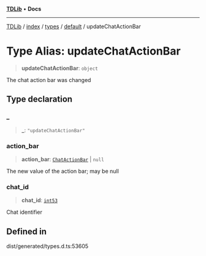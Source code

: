 [**TDLib**](../../../../../../README.md) • **Docs**

***

[TDLib](../../../../../../modules.md) / [index](../../../../../README.md) / [types](../../../README.md) / [default](../README.md) / updateChatActionBar

# Type Alias: updateChatActionBar

> **updateChatActionBar**: `object`

The chat action bar was changed

## Type declaration

### \_

> **\_**: `"updateChatActionBar"`

### action\_bar

> **action\_bar**: [`ChatActionBar`](ChatActionBar.md) \| `null`

The new value of the action bar; may be null

### chat\_id

> **chat\_id**: [`int53`](int53-1.md)

Chat identifier

## Defined in

dist/generated/types.d.ts:53605
